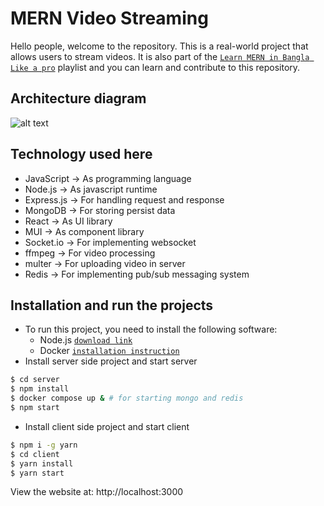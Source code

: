 # MERN Video Streaming

Hello people, welcome to the repository. This is a real-world project that allows users to stream videos. It is also part of the [`Learn MERN in Bangla Like a pro`](https://youtube.com/playlist?list=PLEYpvDF6qy8ZUE9IyhYWrxt5zEyeXzwxq) playlist and you can learn and contribute to this repository.

## Architecture diagram

![alt text](https://drive.google.com/uc?export=view&id=1bZAX_UpwIsYPjaq92-usdPTElwOwDlbW)

## Technology used here

-   JavaScript -> As programming language
-   Node.js -> As javascript runtime
-   Express.js -> For handling request and response
-   MongoDB -> For storing persist data
-   React -> As UI library
-   MUI -> As component library
-   Socket.io -> For implementing websocket
-   ffmpeg -> For video processing
-   multer -> For uploading video in server
-   Redis -> For implementing pub/sub messaging system

## Installation and run the projects

-   To run this project, you need to install the following software:
    -  Node.js [`download link`](https://nodejs.org/en/download/)
    -  Docker [`installation instruction`](https://docs.docker.com/engine/install/)
-   Install server side project and start server

```sh
$ cd server
$ npm install
$ docker compose up & # for starting mongo and redis
$ npm start
```

-   Install client side project and start client

```sh
$ npm i -g yarn
$ cd client
$ yarn install
$ yarn start
```

View the website at: http://localhost:3000
